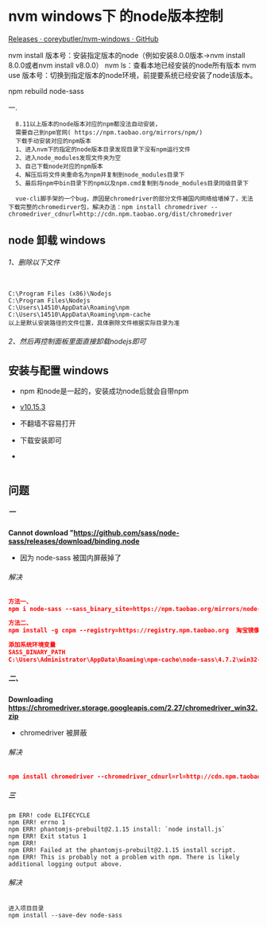# nvm windows下 的node版本控制

[Releases · coreybutler/nvm-windows · GitHub](https://github.com/coreybutler/nvm-windows/releases)

nvm install 版本号：安装指定版本的node（例如安装8.0.0版本->nvm install 8.0.0或者nvm install v8.0.0）
nvm ls：查看本地已经安装的node所有版本
nvm use 版本号：切换到指定版本的node环境，前提要系统已经安装了node该版本。


npm rebuild node-sass

一.  

      8.11以上版本的node版本对应的npm都没法自动安装，
      需要自己到npm官网( https://npm.taobao.org/mirrors/npm/)
      下载手动安装对应的npm版本
      1、进入nvm下的指定的node版本目录发现目录下没有npm运行文件
      2、进入node_modules发现文件夹为空
      3、自己下载node对应的npm版本
      4、解压后将文件夹重命名为npm并复制到node_modules目录下
      5、最后将npm中bin目录下的npm以及npm.cmd复制到与node_modules目录同级目录下
    
      vue-cli脚手架的一个bug，原因是chromedriver的部分文件被国内网络给墙掉了，无法下载完整的chromedirver包，解决办法：npm install chromedriver --chromedriver_cdnurl=http://cdn.npm.taobao.org/dist/chromedriver







##  node 卸载 windows



###### 1、删除以下文件

```

C:\Program Files (x86)\Nodejs
C:\Program Files\Nodejs
C:\Users\14510\AppData\Roaming\npm
C:\Users\14510\AppData\Roaming\npm-cache
以上是默认安装路径的文件位置，具体删除文件根据实际目录为准

```

###### 2、然后再控制面板里面直接卸载nodejs即可



## 安装与配置 windows

-  npm 和node是一起的，安装成功node后就会自带npm 

- [v10.15.3](https://nodejs.org/en/blog/release/v10.15.3/)

- 不翻墙不容易打开
- 下载安装即可
- 

```

```



## 问题

##### 一

**Cannot download "https://github.com/sass/node-sass/releases/download/binding.node**

- 因为 node-sass 被国内屏蔽掉了

###### 解决

```json
方法一、
npm i node-sass --sass_binary_site=https://npm.taobao.org/mirrors/node-sass/

方法二、
npm install -g cnpm --registry=https://registry.npm.taobao.org  淘宝镜像

添加系统环境变量
SASS_BINARY_PATH
C:\Users\Administrator\AppData\Roaming\npm-cache\node-sass\4.7.2\win32-x64-59_binding.node
```



##### 二、

**Downloading https://chromedriver.storage.googleapis.com/2.27/chromedriver_win32.zip**

-  chromedriver  被屏蔽

###### 解决

```json
npm install chromedriver --chromedriver_cdnurl=rl=http://cdn.npm.taobao.org/dist/chromedriver
```



##### 三

```
pm ERR! code ELIFECYCLE
npm ERR! errno 1
npm ERR! phantomjs-prebuilt@2.1.15 install: `node install.js`
npm ERR! Exit status 1
npm ERR! 
npm ERR! Failed at the phantomjs-prebuilt@2.1.15 install script.
npm ERR! This is probably not a problem with npm. There is likely additional logging output above.
```

###### 解决

```
进入项目目录
npm install --save-dev node-sass
```

